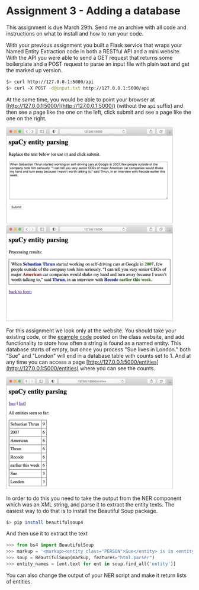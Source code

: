 # Assignment 3 - Adding a database

This assignment is due March 29th. Send me an archive with all code and instructions on what to install and how to run your code.

With your previous assignment you built a Flask service that wraps your Named Entity Extraction code in both a RESTful API and a mini website. With the API you were able to send a GET request that returns some boilerplate and a POST request to parse an input file with plain text and get the marked up version.

```bash
$> curl http://127.0.0.1:5000/api
$> curl -X POST -d@input.txt http://127.0.0.1:5000/api
```

At the same time, you would be able to point your browser at [http://127.0.0.1:5000/](http://127.0.0.1:5000/) (without the `api` suffix) and then see a page like the one on the left, click submit and see a page like the one on the right.

<img src="assignment3-image1.png" width="450">&nbsp;
<img src="assignment3-image2.png" width="450">

For this assignment we look only at the website. You should take your existing code, or the [example code](https://github.com/marcverhagen/CS138A/blob/main/code/assignments/part2-flask) posted on the class website, and add functionality to store how often a string is found as a named entity. This database starts of empty, but once you process "Sue lives in London." both "Sue" and "London" will end in a database table with counts set to 1. And at any time you can access a page [http://127.0.0.1:5000/entities](http://127.0.0.1:5000/entities) where you can see the counts.

<img src="assignment3-image3.png" width="450">&nbsp;

In order to do this you need to take the output from the NER component which was an XML string, and parse it to extract the entity texts. The easiest way to do that is to install the Beautiful Soup package.

```bash
$> pip install beautifulsoup4
```

And then use it to extract the text

```python
>>> from bs4 import BeautifulSoup
>>> markup = '<markup><entity class="PERSON">Sue</entity> is in <entity class="GPE">London</entity>.</markup>'
>>> soup = BeautifulSoup(markup, features="html.parser")
>>> entity_names = [ent.text for ent in soup.find_all('entity')]
```

You can also change the output of your NER script and make it return lists of entities.

